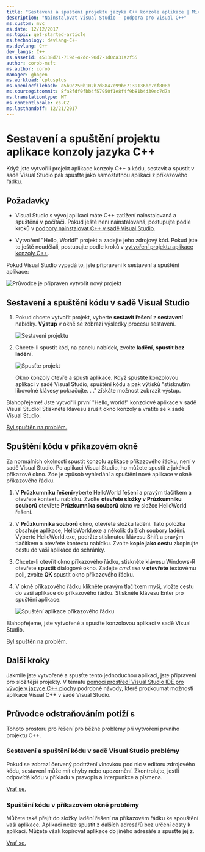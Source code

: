 ```yaml
---
title: "Sestavení a spuštění projektu jazyka C++ konzole aplikace | Microsoft Docs"
description: "Nainstalovat Visual Studio – podpora pro Visual C++"
ms.custom: mvc
ms.date: 12/12/2017
ms.topic: get-started-article
ms.technology: devlang-C++
ms.devlang: C++
dev_langs: C++
ms.assetid: 45138d71-719d-42dc-90d7-1d0ca31a2f55
author: corob-msft
ms.author: corob
manager: ghogen
ms.workload: cplusplus
ms.openlocfilehash: a5b9c250b102b7d8847e99b87139136bc7df808b
ms.sourcegitcommit: 8fa8fdf0fbb4f57950f1e8f4f9b81b4d39ec7d7a
ms.translationtype: MT
ms.contentlocale: cs-CZ
ms.lasthandoff: 12/21/2017
---
```

# <a name="build-and-run-a-c-console-app-project"></a>Sestavení a spuštění projektu aplikace konzoly jazyka C++

Když jste vytvořili projekt aplikace konzoly C++ a kódu, sestavit a spustit v sadě Visual Studio pak spusťte jako samostatnou aplikaci z příkazového řádku.

## <a name="prerequisites"></a>Požadavky

- Visual Studio s vývoj aplikací máte C++ zatížení nainstalovaná a spuštěná v počítači. Pokud ještě není nainstalovaná, postupujte podle kroků v [podpory nainstalovat C++ v sadě Visual Studio](../build/vscpp-step-0-installation.md).

- Vytvoření "Hello, World!" projekt a zadejte jeho zdrojový kód. Pokud jste to ještě neudělali, postupujte podle kroků v [vytvoření projektu aplikace konzoly C++](../build/vscpp-step-1-create.md).

Pokud Visual Studio vypadá to, jste připraveni k sestavení a spuštění aplikace:

   ![Průvodce je připraven vytvořit nový projekt](../build/media/vscpp-ready-to-build.png "Průvodce je připraven vytvořit nový projekt")

## <a name="build-and-run-your-code-in-visual-studio"></a>Sestavení a spuštění kódu v sadě Visual Studio

1. Pokud chcete vytvořit projekt, vyberte **sestavit řešení** z **sestavení** nabídky. **Výstup** v okně se zobrazí výsledky procesu sestavení.

   ![Sestavení projektu](../build/media/vscpp-build-solution.gif "sestavení projektu")

1. Chcete-li spustit kód, na panelu nabídek, zvolte **ladění**, **spustit bez ladění**.

   ![Spusťte projekt](../build/media/vscpp-start-without-debugging.gif "spusťte projekt")

    Okno konzoly otevře a spustí aplikace. Když spustíte konzolovou aplikaci v sadě Visual Studio, spuštění kódu a pak výtisků "stisknutím libovolné klávesy pokračujte. . ." získáte možnost zobrazit výstup.

Blahopřejeme! Jste vytvořili první "Hello, world!" konzolové aplikace v sadě Visual Studio! Stiskněte klávesu zrušit okno konzoly a vrátíte se k sadě Visual Studio.

[Byl spuštěn na problém.](#build-and-run-your-code-in-visual-studio-issues)

## <a name="run-your-code-in-a-command-window"></a>Spuštění kódu v příkazovém okně

Za normálních okolností spustit konzolu aplikace příkazového řádku, není v sadě Visual Studio. Po aplikaci Visual Studio, ho můžete spustit z jakékoli příkazové okno. Zde je způsob vyhledání a spuštění nové aplikace v okně příkazového řádku.

1. V **Průzkumníku řešení**vyberte HelloWorld řešení a pravým tlačítkem a otevřete kontextu nabídku. Zvolte **otevřete složky v Průzkumníku souborů** otevřete **Průzkumníka souborů** okno ve složce HelloWorld řešení.

1. V **Průzkumníka souborů** okno, otevřete složku ladění. Tato položka obsahuje aplikace, HelloWorld.exe a několik dalších soubory ladění. Vyberte HelloWorld.exe, podržte stisknutou klávesu Shift a pravým tlačítkem a otevřete kontextu nabídku. Zvolte **kopie jako cestu** zkopírujte cestu do vaší aplikace do schránky.

1. Chcete-li otevřít okno příkazového řádku, stiskněte klávesu Windows-R otevřete **spustit** dialogové okno. Zadejte *cmd.exe* v **otevřete** textovému poli, zvolte **OK** spustit okno příkazového řádku.

1. V okně příkazového řádku klikněte pravým tlačítkem myši, vložte cestu do vaší aplikace do příkazového řádku. Stiskněte klávesu Enter pro spuštění aplikace.

   ![Spuštění aplikace příkazového řádku](../build/media/vscpp-run-in-cmd.gif "spuštění aplikace příkazového řádku")

Blahopřejeme, jste vytvořené a spusťte konzolovou aplikaci v sadě Visual Studio.

[Byl spuštěn na problém.](#run-your-code-in-a-command-window-issues)

## <a name="next-steps"></a>Další kroky

Jakmile jste vytvořené a spusťte tento jednoduchou aplikaci, jste připraveni pro složitější projekty. V tématu [pomocí prostředí Visual Studio IDE pro vývoje v jazyce C++ plochy](../ide/using-the-visual-studio-ide-for-cpp-desktop-development.md) podrobné návody, které prozkoumat možnosti aplikace Visual C++ v sadě Visual Studio.

## <a name="troubleshooting-guide"></a>Průvodce odstraňováním potíží s

Tohoto prostoru pro řešení pro běžné problémy při vytvoření prvního projektu C++.

### <a name="build-and-run-your-code-in-visual-studio-issues"></a>Sestavení a spuštění kódu v sadě Visual Studio problémy

Pokud se zobrazí červený podtržení vlnovkou pod nic v editoru zdrojového kódu, sestavení může mít chyby nebo upozornění. Zkontrolujte, jestli odpovídá kódu v příkladu v pravopis a interpunkce a písmena.

[Vrať se.](#build-and-run-your-code-in-visual-studio)

### <a name="run-your-code-in-a-command-window-issues"></a>Spuštění kódu v příkazovém okně problémy

Můžete také přejít do složky ladění řešení na příkazovém řádku ke spouštění vaší aplikace. Aplikaci nelze spustit z dalších adresářů bez určení cesty k aplikaci. Můžete však kopírovat aplikace do jiného adresáře a spusťte jej z.

[Vrať se.](#run-your-code-in-a-command-window)


<iframe src="" height="0" width="0" frameborder="0" name="frameTarget" />
